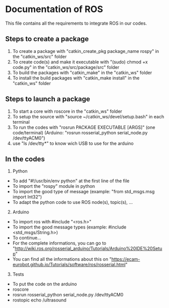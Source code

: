 # Documentation of ROS

This file contains all the requirements to integrate ROS in our codes.

## Steps to create a package
1. To create a package with "catkin_create_pkg package_name rospy" in the "catkin_ws/src" folder
2. To create code(s) and make it executable with "(sudo) chmod +x code.py" in the "catkin_ws/src/package/src" folder
3. To build the packages with "catkin_make" in the "catkin_ws" folder
4. To install the build packages with "catkin_make install" in the "catkin_ws" folder

## Steps to launch a package
1. To start a core with roscore in the "catkin_ws" folder
3. To setup the source with "source ~/catkin_ws/devel/setup.bash" in each terminal
2. To run the codes with "rosrun PACKAGE EXECUTABLE [ARGS]" (one code/terminal) (Arduino: "rosrun rosserial_python serial_node.py /dev/ttyACM0")
3. use "ls /dev/tty*" to know wich USB to use for the arduino

## In the codes
1. Python
- To add "#!/usr/bin/env python" at the first line of the file
- To import the "rospy" module in python
- To import the good type of message (example: "from std_msgs.msg import Int32")
- To adapt the python code to use ROS node(s), topic(s), ...
2. Arduino
- To import ros with #include "<ros.h>"
- To import the good message types (example: #include <std_msgs/String.h>)
- To continue...
- For the complete informations, you can go to "http://wiki.ros.org/rosserial_arduino/Tutorials/Arduino%20IDE%20Setup"
- You can find all the informations about this on "https://ecam-eurobot.github.io/Tutorials/software/ros/rosserial.html"
3. Tests
- To put the code on the arduino
- roscore
- rosrun rosserial_python serial_node.py /dev/ttyACM0
- rostopic echo /ultrasound
